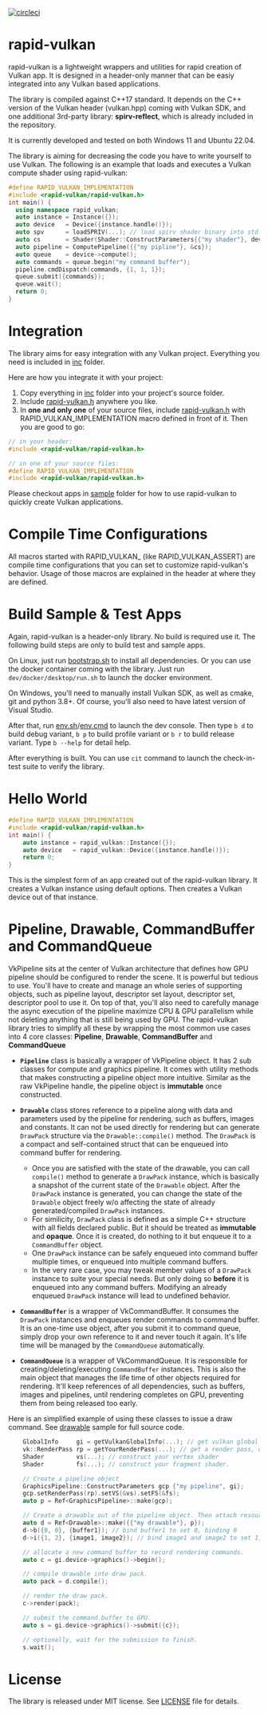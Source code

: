 [![circleci](https://circleci.com/gh/randomgraphics/rapid-vulkan.svg?style=shield)](https://circleci.com/gh/randomgraphics/rapid-vulkan)

# rapid-vulkan
rapid-vulkan is a lightweight wrappers and utilities for rapid creation of Vulkan app. It is designed in a header-only manner that can be easiy integrated into any Vulkan based applications.

The library is compiled against C++17 standard. It depends on the C++ version of the Vulkan header (vulkan.hpp) coming with Vulkan SDK, and one additional 3rd-party library: **spirv-reflect**, which is already included in the repository.

It is currently developed and tested on both Windows 11 and Ubuntu 22.04.

The library is aiming for decreasing the code you have to write yourself to use Vulkan. The following is an example that loads and executes a Vulkan compute shader using rapid-vulkan:

```c++
#define RAPID_VULKAN_IMPLEMENTATION
#include <rapid-vulkan/rapid-vulkan.h>
int main() {
  using namespace rapid_vulkan;
  auto instance = Instance({});
  auto device   = Device({instance.handle()});
  auto spv      = loadSPRIV(...); // load spirv shader binary into std::vector container.
  auto cs       = Shader(Shader::ConstructParameters{{"my shader"}, device->gi}.setSpriv(spv));
  auto pipeline = ComputePipeline({{"my pipline"}, &cs});
  auto queue    = device->compute();
  auto commands = queue.begin("my command buffer");
  pipeline.cmdDispatch(commands, {1, 1, 1});
  queue.submit({commands});
  queue.wait();
  return 0;
}
```

# Integration
The library aims for easy integration with any Vulkan project. Everything you need is included in [inc](inc) folder.

Here are how you integrate it with your project:

1. Copy everything in [inc](inc) folder into your project's source folder.
2. Include [rapid-vulkan.h](inc/rapid-vulkan/rapid-vulkan.h) anywhere you like.
3. In **one and only one** of your source files, include [rapid-vulkan.h](inc/rapid-vulkan/rapid-vulkan.h) with RAPID_VULKAN_IMPLEMENTATION macro defined in front of it. Then you are good to go:

```c
// in your header:
#include <rapid-vulkan/rapid-vulkan.h>

// in one of your source files:
#define RAPID_VULKAN_IMPLEMENTATION
#include <rapid-vulkan/rapid-vulkan.h>
```
Please checkout apps in [sample](dev/sample) folder for how to use rapid-vulkan to quickly create Vulkan applications.

# Compile Time Configurations

All macros started with RAPID_VULKAN_ (like RAPID_VULKAN_ASSERT) are compile time configurations that you can set to customize rapid-vulkan's behavior. Usage of those macros are explained in the header at where they are defined.

# Build Sample & Test Apps
Again, rapid-vulkan is a header-only library. No build is required use it. The following build steps are only to build test and sample apps.

On Linux, just run [bootstrap.sh](dev/env/bootstrap.sh) to install all dependencies. Or you can use the docker container coming with the library. Just run `dev/docker/desktop/run.sh` to launch the docker environment.

On Windows, you'll need to manually install Vulkan SDK, as well as cmake, git and python 3.8+. Of course, you'll also need to have latest version of Visual Studio.

After that, run [env.sh](env.sh)/[env.cmd](env.cmd) to launch the dev console. Then type `b d` to build debug variant, `b p` to build profile variant or `b r` to build release variant. Type `b --help` for detail help.

After everything is built. You can use `cit` command to launch the check-in-test suite to verify the library.

# Hello World
```c++
#define RAPID_VULKAN_IMPLEMENTATION
#include <rapid-vulkan/rapid-vulkan.h>
int main() {
    auto instance = rapid_vulkan::Instance({});
    auto device   = rapid_vulkan::Device({instance.handle()});
    return 0;
}
```
This is the simplest form of an app created out of the rapid-vulkan library. It creates a Vulkan instance using default options. Then creates a Vulkan device out of that instance.

# Pipeline, Drawable, CommandBuffer and CommandQueue
VkPipeline sits at the center of Vulkan architecture that defines how GPU pipeline should be configured to render the scene. It is powerful but tedious to use. You'll have to create and manage an whole series of supporting objects, such as pipeline layout, descriptor set layout, descriptor set, descriptor pool to use it. On top of that, you'll also need to carefully manage the async execution of the pipeline maximize CPU & GPU parallelism while not deleting anything that is still being used by GPU. The rapid-vulkan library tries to simplify all these by wrapping the most common use cases into 4 core classes: **Pipeline**, **Drawable**, **CommandBuffer** and **CommandQueue**

- **`Pipeline`** class is basically a wrapper of VkPipeline object. It has 2 sub classes for compute and graphics pipeline. It comes with utility methods that makes constructing a pipeline object more intuitive. Similar as the raw VkPipeline handle, the pipeline object is **immutable** once constructed.

- **`Drawable`** class stores reference to a pipeline along with data and parameters used by the pipeline for rendering, such as buffers, images and constants. It can not be used directly for rendering but can generate `DrawPack` structure via the `Drawable::compile()` method. The `DrawPack` is a compact and self-contained struct that can be enqueued into command buffer for rendering.
  - Once you are satisfied with the state of the drawable, you can call `compile()` method to generate a `DrawPack` instance, which is basically a snapshot of the current state of the `Drawable` object. After the `DrawPack` instance is generated, you can change the state of the `Drawable` object freely w/o affecting the state of already generated/compiled `DrawPack` instances.
  - For similicity, `DrawPack` class is defined as a simple C++ structure with all fields declared public. But it should be treated as **immutable** and **opaque**. Once it is created, do nothing to it but enqueue it to a `CommandBuffer` object.
  - One `DrawPack` instance can be safely enqueued into command buffer multiple times, or enqueued into multiple command buffers.
  - In the very rare case, you may tweak member values of a `DrawPack` instance to suite your special needs. But only doing so **before** it is enqueued into any command buffers. Modifying an already enqueued `DrawPack` instance will lead to undefined behavior.

- **`CommandBuffer`** is a wrapper of VkCommandBuffer. It consumes the `DrawPack` instances and enqueues render commands to command buffer. It is an one-time use object, after you submit it to command queue, simply drop your own reference to it and never touch it again. It's life time will be managed by the `CommandQueue` automatically.

- **`CommandQueue`** is a wrapper of VkCommandQueue. It is responsible for creating/deleting/executing `CommandBuffer` instances. This is also the main object that manages the life time of other objects required for rendering. It'll keep references of all dependencies, such as buffers, images and pipelines, until rendering completes on GPU, preventing them from being released too early.

Here is an simplified example of using these classes to issue a draw command. See [drawable](dev/sample/drawable.cpp) sample for full source code.

```c++
    GlobalInfo     gi = getVulkanGlobalInfo(...); // get vulkan global information, usually from a Device object.
    vk::RenderPass rp = getYourRenderPass(...); // get a render pass, usually from a Swapchain class.
    Shader         vs(...); // construct your vertex shader
    Shader         fs(...); // construct your fragment shader.

    // Create a pipeline object
    GraphicsPipeline::ConstructParameters gcp {"my pipeline", gi};
    gcp.setRenderPass(rp).setVS(&vs).setFS(&fs);
    auto p = Ref<GraphicsPipeline>::make(gcp);

    // Create a drawable out of the pipeline object. Then attach resources to the drawable as inputs to the pipeline.
    auto d = Ref<Drawable>::make({{"my drawable"}, p});
    d->b({0, 0}, {buffer1}); // bind buffer1 to set 0, binding 0
    d->i({1, 2}, {image1, image2}); // bind image1 and image2 to set 1, binding 2

    // allocate a new command buffer to record rendering commands.
    auto c = gi.device->graphics()->begin();

    // compile drawable into draw pack.
    auto pack = d.compile();

    // render the draw pack.
    c->render(pack);

    // submit the command buffer to GPU.
    auto s = gi.device->graphics()->submit({c});

    // optionally, wait for the submission to finish.
    s.wait();
```

# License
The library is released under MIT license. See [LICENSE](LICENSE) file for details.
